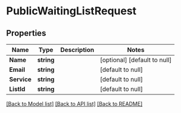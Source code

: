 # PublicWaitingListRequest

## Properties
Name | Type | Description | Notes
------------ | ------------- | ------------- | -------------
**Name** | **string** |  | [optional] [default to null]
**Email** | **string** |  | [default to null]
**Service** | **string** |  | [default to null]
**ListId** | **string** |  | [default to null]

[[Back to Model list]](../README.md#documentation-for-models) [[Back to API list]](../README.md#documentation-for-api-endpoints) [[Back to README]](../README.md)


